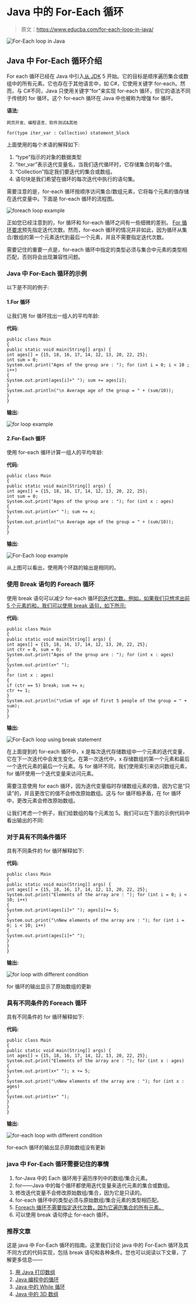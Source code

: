 # Java 中的 For-Each 循环

> 原文：<https://www.educba.com/for-each-loop-in-java/>

![For-Each loop in Java](img/96a4de7980e983cc19cbd6908253a469.png)



## Java 中 For-Each 循环介绍

For each 循环已经在 Java 中引入[从 JDK](https://www.educba.com/what-is-jdk/) 5 开始。它的目标是顺序遍历集合或数组中的所有元素。它也存在于其他语言中，如 C#，它使用关键字 for-each。然而，与 C#不同，Java 只使用关键字“for”来实现 for-each 循环，但它的语法不同于传统的 for 循环。这个 for-each 循环在 Java 中也被称为增强 for 循环。

**语法:**

<small>网页开发、编程语言、软件测试&其他</small>

```
for(type iter_var : Collection) statement_block
```

上面使用的每个术语的解释如下:

1.  “type”指示的对象的数据类型
2.  “iter_var”表示迭代变量名，当我们迭代循环时，它存储集合的每个值。
3.  “Collection”指定我们要迭代的集合或数组。
4.  语句块是我们希望在循环的每次迭代中执行的语句集。

需要注意的是，for-each 循环按顺序访问集合/数组元素，它将每个元素的值存储在迭代变量中。下面是 for-each 循环的流程图。

![foreach loop example](img/33ef3ac603528c60205b02b4650a132c.png)



正如您已经注意到的，for 循环和 for-each 循环之间有一些细微的差别。 [For 循环要求](https://www.educba.com/for-loop-in-php/)预先指定迭代次数。然而，for-each 循环的情况并非如此，因为循环从集合/数组的第一个元素迭代到最后一个元素，并且不需要指定迭代次数。

需要记住的重要一点是，for-each 循环中指定的类型必须与集合中元素的类型相匹配，否则将会出现兼容性问题。

### Java 中 For-Each 循环的示例

以下是不同的例子:

#### 1.For 循环

让我们用 for 循环找出一组人的平均年龄:

**代码:**

```
public class Main
{
public static void main(String[] args) {
int ages[] = {15, 18, 16, 17, 14, 12, 13, 20, 22, 25};
int sum = 0;
System.out.print("Ages of the group are : "); for (int i = 0; i < 10 ; i++)
{
System.out.print(ages[i]+" "); sum += ages[i];
}
System.out.println("\n Average age of the group = " + (sum/10));
}
}
```

**输出:**

![for loop example](img/927edbfb795118da7bfd653bccae571a.png)



#### 2.For-Each 循环

使用 for-each 循环计算一组人的平均年龄:

**代码:**

```
public class Main
{
public static void main(String[] args) {
int ages[] = {15, 18, 16, 17, 14, 12, 13, 20, 22, 25};
int sum = 0;
System.out.print("Ages of the group are : "); for (int x : ages)
{
System.out.print(x+" "); sum += x;
}
System.out.println("\n Average age of the group = " + (sum/10));
}
}
```

**输出:**

![For-Each loop example](img/056c0460e8197c2ba59b62446d27c6ee.png)



从上图可以看出，使用两个环路的输出是相同的。

### 使用 Break 语句的 Foreach 循环

使用 break 语句可以减少 for-each 循环[的迭代次数。例如，如果我们只想求出前 5 个元素的和，我们可以使用 break 语句，如下所示:](https://www.educba.com/break-statement-in-javascript/)

**代码:**

```
public class Main
{
public static void main(String[] args) {
int ages[] = {15, 18, 16, 17, 14, 12, 13, 20, 22, 25};
int ctr = 0, sum = 0;
System.out.print("Ages of the group are : "); for (int x : ages)
{
System.out.print(x+" ");
}
for (int x : ages)
{
if (ctr == 5) break; sum += x;
ctr += 1;
}
System.out.println("\nSum of age of first 5 people of the group = " + sum);
}
}
```

**输出:**

![For-Each loop using break statement](img/49e47b92b70de06aae807bd5f21b511f.png)



在上面提到的 for-each 循环中，x 是每次迭代存储数组中一个元素的迭代变量，它在下一次迭代中会发生变化。在第一次迭代中，x 存储数组的第一个元素和最后一个迭代元素的最后一个元素。与 for 循环不同，我们使用索引来访问数组元素，for 循环使用一个迭代变量来访问元素。

需要注意使用 for each 循环，因为迭代变量临时存储数组元素的值，因为它是“只读”的，并且更改它的值不会修改原始数组。这与 for 循环相矛盾，在 for 循环中，更改元素会修改原始数组。

让我们考虑一个例子，我们给数组的每个元素加 5。我们可以在下面的示例代码中看出输出的不同:

### 对于具有不同条件循环

具有不同条件的 for 循环解释如下:

**代码:**

```
public class Main
{
public static void main(String[] args) {
int ages[] = {15, 18, 16, 17, 14, 12, 13, 20, 22, 25};
System.out.print("Elements of the array are : "); for (int i = 0; i < 10; i++)
{
System.out.print(ages[i]+" "); ages[i]+= 5;
}
System.out.print("\nNew elements of the array are : "); for (int i = 0; i < 10; i++)
{
System.out.print(ages[i]+" ");
}
}
}
```

**输出:**

![for loop with different condition](img/c8619b1a7859868df984ad6413108e59.png)



for 循环的输出显示了原始数组的更新

### 具有不同条件的 Foreach 循环

具有不同条件的 for 循环解释如下:

**代码:**

```
public class Main
{
public static void main(String[] args) {
int ages[] = {15, 18, 16, 17, 14, 12, 13, 20, 22, 25};
System.out.print("Elements of the array are : "); for (int x : ages)
{
System.out.print(x+" "); x += 5;
}
System.out.print("\nNew elements of the array are : "); for (int x : ages)
{
System.out.print(x+" ");
}
}
}
```

**输出:**

![for-each loop with different condition](img/b3247f6fd83c3610f245f37b33520648.png)



for-each 循环的输出显示原始数组没有更新

### java 中 For-Each 循环需要记住的事情

1.  for-Java 中的 Each 循环用于遍历序列中的数组/集合元素。
2.  for——Java 中的每个循环都使用迭代变量来迭代元素的集合或数组。
3.  修改迭代变量不会修改原始数组/集合，因为它是只读的。
4.  for-each 循环中的类型必须与原始数组/集合元素的类型相匹配。
5.  [Foreach 循环不需要指定迭代次数，因为它遍历集合的所有元素。](https://www.educba.com/powershell-foreach-loop/)
6.  可以使用 break 语句停止 for-each 循环。

### 推荐文章

这是 java 中 For-Each 循环的指南。这里我们讨论 java 中的 For-Each 循环及其不同方式的代码实现，包括 break 语句和各种条件。您也可以阅读以下文章，了解更多信息——

1.  [用 Java 打印数组](https://www.educba.com/print-array-in-java/)
2.  [Java 编程中的循环](https://www.educba.com/loops-in-java-programming/)
3.  [Java 中的 While 循环](https://www.educba.com/while-loop-in-java/)
4.  [Java 中的 3D 数组](https://www.educba.com/3d-arrays-in-java/)






